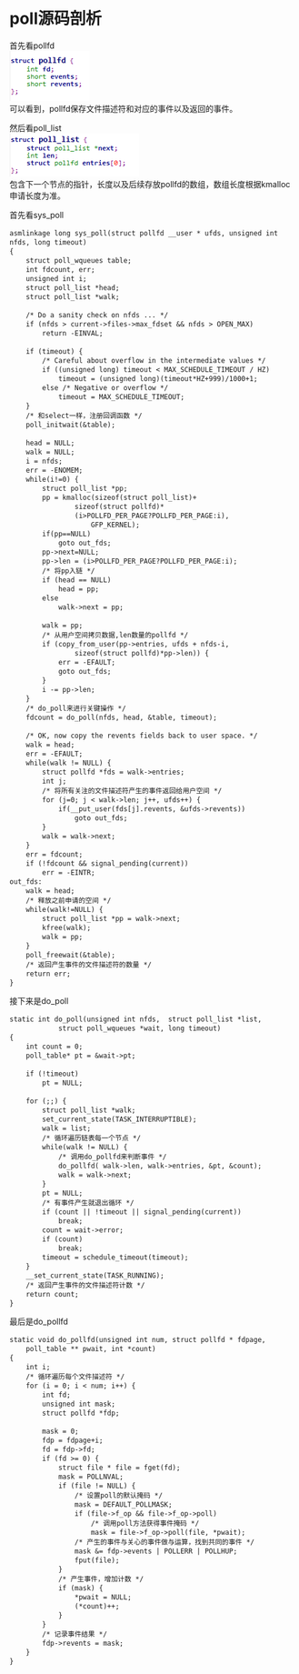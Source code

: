 # poll源码剖析

首先看pollfd  
![](struct_pollfd.png)  
可以看到，pollfd保存文件描述符和对应的事件以及返回的事件。

然后看poll_list  
![](struct_poll_list.png)  
包含下一个节点的指针，长度以及后续存放pollfd的数组，数组长度根据kmalloc申请长度为准。

首先看sys_poll  

	asmlinkage long sys_poll(struct pollfd __user * ufds, unsigned int nfds, long timeout)
	{
		struct poll_wqueues table;
	 	int fdcount, err;
	 	unsigned int i;
		struct poll_list *head;
	 	struct poll_list *walk;
	
		/* Do a sanity check on nfds ... */
		if (nfds > current->files->max_fdset && nfds > OPEN_MAX)
			return -EINVAL;
	
		if (timeout) {
			/* Careful about overflow in the intermediate values */
			if ((unsigned long) timeout < MAX_SCHEDULE_TIMEOUT / HZ)
				timeout = (unsigned long)(timeout*HZ+999)/1000+1;
			else /* Negative or overflow */
				timeout = MAX_SCHEDULE_TIMEOUT;
		}
		/* 和select一样，注册回调函数 */
		poll_initwait(&table);
	
		head = NULL;
		walk = NULL;
		i = nfds;
		err = -ENOMEM;
		while(i!=0) {
			struct poll_list *pp;
			pp = kmalloc(sizeof(struct poll_list)+
					sizeof(struct pollfd)*
					(i>POLLFD_PER_PAGE?POLLFD_PER_PAGE:i),
						GFP_KERNEL);
			if(pp==NULL)
				goto out_fds;
			pp->next=NULL;
			pp->len = (i>POLLFD_PER_PAGE?POLLFD_PER_PAGE:i);
			/* 将pp入链 */
			if (head == NULL)
				head = pp;
			else
				walk->next = pp;
	
			walk = pp;
			/* 从用户空间拷贝数据,len数量的pollfd */
			if (copy_from_user(pp->entries, ufds + nfds-i, 
					sizeof(struct pollfd)*pp->len)) {
				err = -EFAULT;
				goto out_fds;
			}
			i -= pp->len;
		}
		/* do_poll来进行关键操作 */
		fdcount = do_poll(nfds, head, &table, timeout);
	
		/* OK, now copy the revents fields back to user space. */
		walk = head;
		err = -EFAULT;
		while(walk != NULL) {
			struct pollfd *fds = walk->entries;
			int j;
			/* 将所有关注的文件描述符产生的事件返回给用户空间 */
			for (j=0; j < walk->len; j++, ufds++) {
				if(__put_user(fds[j].revents, &ufds->revents))
					goto out_fds;
			}
			walk = walk->next;
	  	}
		err = fdcount;
		if (!fdcount && signal_pending(current))
			err = -EINTR;
	out_fds:
		walk = head;
		/* 释放之前申请的空间 */
		while(walk!=NULL) {
			struct poll_list *pp = walk->next;
			kfree(walk);
			walk = pp;
		}
		poll_freewait(&table);
		/* 返回产生事件的文件描述符的数量 */
		return err;
	}

接下来是do_poll

	static int do_poll(unsigned int nfds,  struct poll_list *list,
				struct poll_wqueues *wait, long timeout)
	{
		int count = 0;
		poll_table* pt = &wait->pt;
	
		if (!timeout)
			pt = NULL;
	 
		for (;;) {
			struct poll_list *walk;
			set_current_state(TASK_INTERRUPTIBLE);
			walk = list;
			/* 循环遍历链表每一个节点 */
			while(walk != NULL) {
				/* 调用do_pollfd来判断事件 */
				do_pollfd( walk->len, walk->entries, &pt, &count);
				walk = walk->next;
			}
			pt = NULL;
			/* 有事件产生就退出循环 */
			if (count || !timeout || signal_pending(current))
				break;
			count = wait->error;
			if (count)
				break;
			timeout = schedule_timeout(timeout);
		}
		__set_current_state(TASK_RUNNING);
		/* 返回产生事件的文件描述符计数 */
		return count;
	}

最后是do_pollfd  

	static void do_pollfd(unsigned int num, struct pollfd * fdpage,
		poll_table ** pwait, int *count)
	{
		int i;
		/* 循环遍历每个文件描述符 */
		for (i = 0; i < num; i++) {
			int fd;
			unsigned int mask;
			struct pollfd *fdp;
	
			mask = 0;
			fdp = fdpage+i;
			fd = fdp->fd;
			if (fd >= 0) {
				struct file * file = fget(fd);
				mask = POLLNVAL;
				if (file != NULL) {
					/* 设置poll的默认掩码 */
					mask = DEFAULT_POLLMASK;
					if (file->f_op && file->f_op->poll)
						/* 调用poll方法获得事件掩码 */
						mask = file->f_op->poll(file, *pwait);
					/* 产生的事件与关心的事件做与运算，找到共同的事件 */
					mask &= fdp->events | POLLERR | POLLHUP;
					fput(file);
				}
				/* 产生事件，增加计数 */
				if (mask) {
					*pwait = NULL;
					(*count)++;
				}
			}
			/* 记录事件结果 */
			fdp->revents = mask;
		}
	}